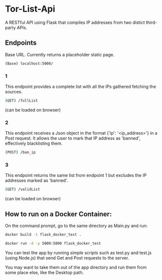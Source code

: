 # Tor-List-Api
A RESTful API using Flask that compiles IP addresses from two distict third-party APIs.


## Endpoints

Base URL. Currently returns a placeholder static page.
```bash
(Base) localhost:5000/
```

### 1
This endpoint provides a complete list with all the IPs gathered fetching the sources.
```bash
(GET) /fullList
```
(can be loaded on browser)


### 2
This endpoint receives a Json object in the format {'ip': '<ip_address>'} in a Post request. It allows the user to mark that IP address as 'banned', effectively blacklisting them.
```bash
(POST) /ban_ip
```


### 3
This endpoint returns the same list from endpoint 1 but excludes the IP addresses marked as 'banned'.
```bash
(GET) /validList
```
(can be loaded on browser)


## How to run on a Docker Container:

On the command prompt, go to the same directory as Main.py and run:
```bash
docker build -t flask_docker_test .
```

```bash
docker run -d -p 5000:5000 flask_docker_test
```


You can test the app by running simple scripts such as test.py and test.js (using Node.js) that send Get and Post requests to the server. 

You may want to take them out of the app directory and run them from some place else, like the Desktop path.


